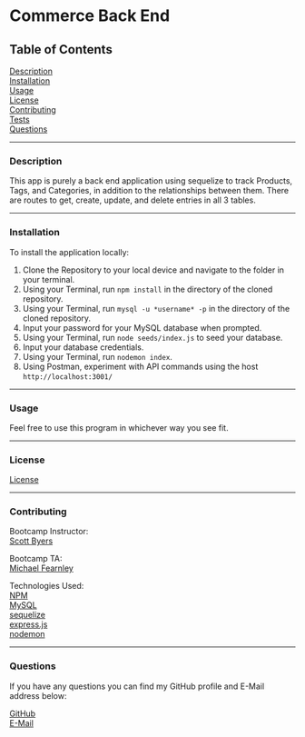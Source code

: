 # Commerce Back End

## Table of Contents  

[Description](#Description)  
[Installation](#Installation)  
[Usage](#Usage)  
[License](#License)  
[Contributing](#Contributing)  
[Tests](#Tests)  
[Questions](#Questions)  


---
<a name="Description"></a>
### Description

This app is purely a back end application using sequelize to track Products, Tags, and Categories, in addition to the relationships between them. There are routes to get, create, update, and delete entries in all 3 tables.

---
<a name="Installation"></a>
### Installation 

To install the application locally:  
1.  Clone the Repository to your local device and navigate to the folder in your terminal.  
2.  Using your Terminal, run `npm install` in the directory of the cloned repository.  
3.  Using your Terminal, run `mysql -u *username* -p` in the directory of the cloned repository.  
4.  Input your password for your MySQL database when prompted.  
5.  Using your Terminal, run `node seeds/index.js` to seed your database.
6.  Input your database credentials.  
7.  Using your Terminal, run `nodemon index`.
8.  Using Postman, experiment with API commands using the host `http://localhost:3001/`

---
<a name="Usage"></a>
### Usage

Feel free to use this program in whichever way you see fit.

---
<a name="License"></a>
### License

[License](./LICENSE)

---
<a name="Contributing"></a>
### Contributing

Bootcamp Instructor:  
[Scott Byers](https://github.com/switch120)  

Bootcamp TA:  
[Michael Fearnley](https://michaelfearnley.com/)  

Technologies Used:  
[NPM](https://www.npmjs.com/)  
[MySQL](https://www.npmjs.com/package/mysql)  
[sequelize](https://sequelize.org/)  
[express.js](https://expressjs.com/)  
[nodemon](https://www.npmjs.com/package/nodemon)  


---
<a name="Questions"></a>
### Questions

If you have any questions you can find my GitHub profile and E-Mail address below:  

[GitHub](https://github.com/rroyalty/)  
[E-Mail](rroyalty@gmail.com)